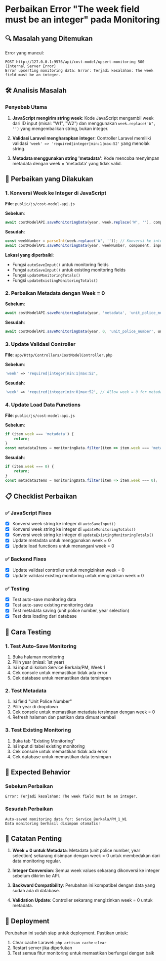 # Perbaikan Error "The week field must be an integer" pada Monitoring

## 🔍 Masalah yang Ditemukan

Error yang muncul:
```
POST http://127.0.0.1:9576/api/cost-model/upsert-monitoring 500 (Internal Server Error)
Error upserting monitoring data: Error: Terjadi kesalahan: The week field must be an integer.
```

## 🛠️ Analisis Masalah

### **Penyebab Utama**
1. **JavaScript mengirim string week**: Kode JavaScript mengambil week dari ID input (misal: "W1", "W2") dan menggunakan `week.replace('W', '')` yang mengembalikan string, bukan integer.

2. **Validasi Laravel mengharapkan integer**: Controller Laravel memiliki validasi `'week' => 'required|integer|min:1|max:52'` yang menolak string.

3. **Metadata menggunakan string 'metadata'**: Kode mencoba menyimpan metadata dengan week = 'metadata' yang tidak valid.

## 🔧 Perbaikan yang Dilakukan

### **1. Konversi Week ke Integer di JavaScript**

**File**: `public/js/cost-model-api.js`

**Sebelum**:
```javascript
await costModelAPI.saveMonitoringData(year, week.replace('W', ''), component, input.value);
```

**Sesudah**:
```javascript
const weekNumber = parseInt(week.replace('W', '')); // Konversi ke integer
await costModelAPI.saveMonitoringData(year, weekNumber, component, input.value);
```

**Lokasi yang diperbaiki**:
- Fungsi `autoSaveInput()` untuk monitoring fields
- Fungsi `autoSaveInput()` untuk existing monitoring fields  
- Fungsi `updateMonitoringTotals()`
- Fungsi `updateExistingMonitoringTotals()`

### **2. Perbaikan Metadata dengan Week = 0**

**Sebelum**:
```javascript
await costModelAPI.saveMonitoringData(year, 'metadata', 'unit_police_number', unitPoliceNumber);
```

**Sesudah**:
```javascript
await costModelAPI.saveMonitoringData(year, 0, 'unit_police_number', unitPoliceNumber);
```

### **3. Update Validasi Controller**

**File**: `app/Http/Controllers/CostModelController.php`

**Sebelum**:
```php
'week' => 'required|integer|min:1|max:52',
```

**Sesudah**:
```php
'week' => 'required|integer|min:0|max:52', // Allow week = 0 for metadata
```

### **4. Update Load Data Functions**

**File**: `public/js/cost-model-api.js`

**Sebelum**:
```javascript
if (item.week === 'metadata') {
    return;
}
const metadataItems = monitoringData.filter(item => item.week === 'metadata');
```

**Sesudah**:
```javascript
if (item.week === 0) {
    return;
}
const metadataItems = monitoringData.filter(item => item.week === 0);
```

## 📋 Checklist Perbaikan

### ✅ **JavaScript Fixes**
- [x] Konversi week string ke integer di `autoSaveInput()`
- [x] Konversi week string ke integer di `updateMonitoringTotals()`
- [x] Konversi week string ke integer di `updateExistingMonitoringTotals()`
- [x] Update metadata untuk menggunakan week = 0
- [x] Update load functions untuk menangani week = 0

### ✅ **Backend Fixes**
- [x] Update validasi controller untuk mengizinkan week = 0
- [x] Update validasi existing monitoring untuk mengizinkan week = 0

### ✅ **Testing**
- [x] Test auto-save monitoring data
- [x] Test auto-save existing monitoring data
- [x] Test metadata saving (unit police number, year selection)
- [x] Test data loading dari database

## 🧪 Cara Testing

### **1. Test Auto-Save Monitoring**
1. Buka halaman monitoring
2. Pilih year (misal: 1st year)
3. Isi input di kolom Service Berkala/PM, Week 1
4. Cek console untuk memastikan tidak ada error
5. Cek database untuk memastikan data tersimpan

### **2. Test Metadata**
1. Isi field "Unit Police Number"
2. Pilih year di dropdown
3. Cek console untuk memastikan metadata tersimpan dengan week = 0
4. Refresh halaman dan pastikan data dimuat kembali

### **3. Test Existing Monitoring**
1. Buka tab "Existing Monitoring"
2. Isi input di tabel existing monitoring
3. Cek console untuk memastikan tidak ada error
4. Cek database untuk memastikan data tersimpan

## 🎯 Expected Behavior

### **Sebelum Perbaikan**
```
Error: Terjadi kesalahan: The week field must be an integer.
```

### **Sesudah Perbaikan**
```
Auto-saved monitoring data for: Service_Berkala/PM_1_W1
Data monitoring berhasil disimpan otomatis!
```

## 📝 Catatan Penting

1. **Week = 0 untuk Metadata**: Metadata (unit police number, year selection) sekarang disimpan dengan week = 0 untuk membedakan dari data monitoring regular.

2. **Integer Conversion**: Semua week values sekarang dikonversi ke integer sebelum dikirim ke API.

3. **Backward Compatibility**: Perubahan ini kompatibel dengan data yang sudah ada di database.

4. **Validation Update**: Controller sekarang mengizinkan week = 0 untuk metadata.

## 🚀 Deployment

Perubahan ini sudah siap untuk deployment. Pastikan untuk:
1. Clear cache Laravel: `php artisan cache:clear`
2. Restart server jika diperlukan
3. Test semua fitur monitoring untuk memastikan berfungsi dengan baik 